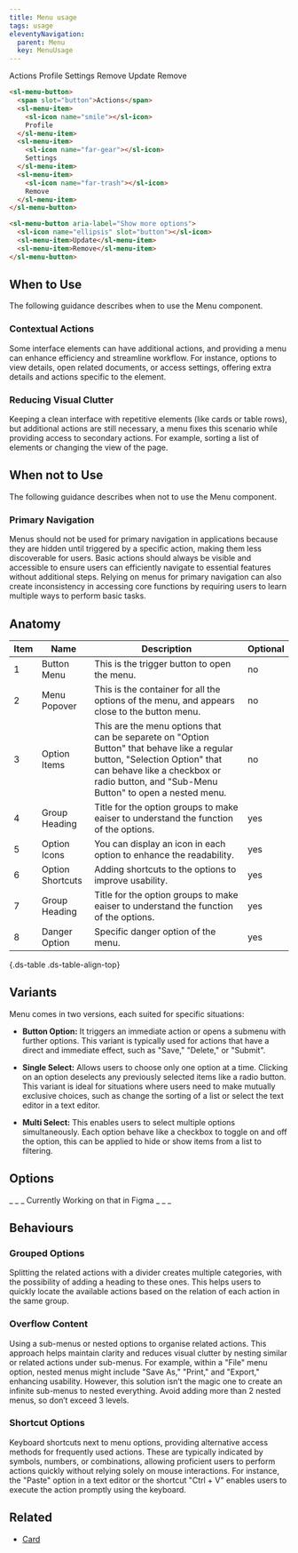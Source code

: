 ```yaml
---
title: Menu usage
tags: usage
eleventyNavigation:
  parent: Menu
  key: MenuUsage
---
```


<section class="no-heading">

<div class="ds-example" style="gap: 4rem;">

<sl-menu-button position="bottom">
  <span slot="button">Actions</span>
  <sl-menu-item><sl-icon name="smile"></sl-icon>Profile</sl-menu-item>
  <sl-menu-item><sl-icon name="far-gear"></sl-icon>Settings</sl-menu-item>
  <sl-menu-item><sl-icon name="far-trash"></sl-icon>Remove</sl-menu-item>
</sl-menu-button>

<sl-menu-button position="bottom-end" aria-label="Show more options">
  <sl-icon name="ellipsis" slot="button"></sl-icon>
  <sl-menu-item>Update</sl-menu-item>
  <sl-menu-item>Remove</sl-menu-item>
</sl-menu-button>

</div>

<div class="ds-code">

  ```html
  <sl-menu-button>
    <span slot="button">Actions</span>
    <sl-menu-item>
      <sl-icon name="smile"></sl-icon>
      Profile
    </sl-menu-item>
    <sl-menu-item>
      <sl-icon name="far-gear"></sl-icon>
      Settings
    </sl-menu-item>
    <sl-menu-item>
      <sl-icon name="far-trash"></sl-icon>
      Remove
    </sl-menu-item>
  </sl-menu-button>
  
  <sl-menu-button aria-label="Show more options">
    <sl-icon name="ellipsis" slot="button"></sl-icon>
    <sl-menu-item>Update</sl-menu-item>
    <sl-menu-item>Remove</sl-menu-item>
  </sl-menu-button>
  ```

</div>

</section>

<section>

## When to Use
The following guidance describes when to use the Menu component.

### Contextual Actions
Some interface elements can have additional actions, and providing a menu can enhance efficiency and streamline workflow. For instance, options to view details, open related documents, or access settings, offering extra details and actions specific to the element.

### Reducing Visual Clutter
Keeping a clean interface with repetitive elements (like cards or table rows), but additional actions are still necessary, a menu fixes this scenario while providing access to secondary actions. For example, sorting a list of elements or changing the view of the page.

</section>


<section>

## When not to Use
The following guidance describes when not to use the Menu component.

### Primary Navigation
Menus should not be used for primary navigation in applications because they are hidden until triggered by a specific action, making them less discoverable for users. Basic actions should always be visible and accessible to ensure users can efficiently navigate to essential features without additional steps. Relying on menus for primary navigation can also create inconsistency in accessing core functions by requiring users to learn multiple ways to perform basic tasks.

</section>


<section>

## Anatomy

|Item|Name| Description | Optional|
|-|-|-|-|
|1|Button Menu|This is the trigger button to open the menu. |no|
|2|Menu Popover |This is the container for all the options of the menu, and appears close to the button menu. |no|
|3|Option Items | This are the menu options that can be separete on "Option Button" that behave like a regular button, "Selection Option" that can behave like a checkbox or radio button, and "Sub-Menu Button" to open a nested menu. |no|
|4|Group Heading |Title for the option groups to make eaiser to understand the function of the options. |yes|
|5|Option Icons |You can display an icon in each option to enhance the readability. |yes|
|6|Option Shortcuts |Adding shortcuts to the options to improve usability. |yes|
|7|Group Heading |Title for the option groups to make eaiser to understand the function of the options. |yes|
|8|Danger Option |Specific danger option of the menu. |yes|

{.ds-table .ds-table-align-top}

</section>


<section>

## Variants
Menu comes in two versions, each suited for specific situations:

  - **Button Option:** It triggers an immediate action or opens a submenu with further options. This variant is typically used for actions that have a direct and immediate effect, such as "Save," "Delete," or "Submit".

  - **Single Select:** Allows users to choose only one option at a time. Clicking on an option deselects any previously selected items like a radio button. This variant is ideal for situations where users need to make mutually exclusive choices, such as change the sorting of a list or select the text editor in a text editor.

  - **Multi Select:** This enables users to select multiple options simultaneously. Each option behave like a checkbox to toggle on and off the option, this can be applied to hide or show items from a list to filtering.

</section>


<section>

## Options

_ _ _ Currently Working on that in Figma _ _ _ 

</section>


<section>

## Behaviours

### Grouped Options
Splitting the related actions with a divider creates multiple categories, with the possibility of adding a heading to these ones. This helps users to quickly locate the available actions based on the relation of each action in the same group.

### Overflow Content
Using a sub-menus or nested options to organise related actions. This approach helps maintain clarity and reduces visual clutter by nesting similar or related actions under sub-menus. For example, within a "File" menu option, nested menus might include "Save As," "Print," and "Export," enhancing usability. However, this solution isn’t the magic one to create an infinite sub-menus to nested everything. Avoid adding more than 2 nested menus, so don’t exceed 3 levels.

### Shortcut Options
Keyboard shortcuts next to menu options, providing alternative access methods for frequently used actions. These are typically indicated by symbols, numbers, or combinations, allowing proficient users to perform actions quickly without relying solely on mouse interactions. For instance, the "Paste" option in a text editor or the shortcut "Ctrl + V" enables users to execute the action promptly using the keyboard.

</section>


<section>

## Related

- [Card](/categories/components/Card/usage)

</section>